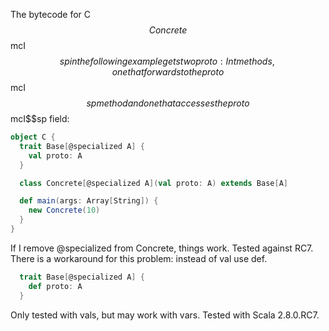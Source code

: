 The bytecode for C$$Concrete$$mcI$$sp in the following example gets two  proto: Int methods, one that forwards to the proto$$mcI$$sp method and one that accesses the proto$$mcI$$sp field:
```scala
object C {
  trait Base[@specialized A] {
    val proto: A
  }

  class Concrete[@specialized A](val proto: A) extends Base[A]

  def main(args: Array[String]) {
    new Concrete(10)
  }
}
```
If I remove @specialized from Concrete, things work.  Tested against RC7.
There is a workaround for this problem: instead of val use def.
```scala
  trait Base[@specialized A] {
    def proto: A
  }
```

Only tested with vals, but may work with vars.
Tested with Scala 2.8.0.RC7.
